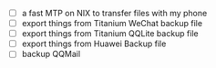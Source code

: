 - [ ] a fast MTP on NIX to transfer files with my phone
- [ ] export things from Titanium WeChat backup file
- [ ] export things from Titanium QQLite backup file
- [ ] export things from Huawei Backup file
- [ ] backup QQMail
